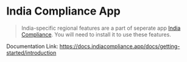 
# India Compliance App




> India-specific regional features are a part of seperate app [India Compliance](https://github.com/resilient-tech/india-compliance/). You will need to install it to use these features.
> 
> 

Documentation Link: <https://docs.indiacompliance.app/docs/getting-started/introduction>




